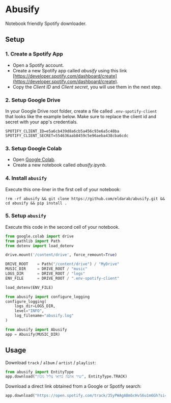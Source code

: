 # Abusify

Notebook friendly Spotify downloader.

## Setup

### 1. Create a Spotify App

* Open a Spotify account.
* Create a new Spotify app called *abusify* using this link [https://developer.spotify.com/dashboard/create](https://developer.spotify.com/dashboard/create). 
* Copy the *Client ID* and *Client secret*, you will use them in the next step.

### 2. Setup Google Drive

In your Google Drive root folder, create a file called `.env-spotify-client` that looks like the example below. 
Make sure to replace the client id and secret with your app's credentials. 

```text
SPOTIFY_CLIENT_ID=e5a6cb439d8a6cb5a456c93e6a5c48ba
SPOTIFY_CLIENT_SECRET=554636aab8459c5e96aeba438cba6cdc
```

### 3. Setup Google Colab

* Open [Google Colab](https://colab.research.google.com/).
* Create a new notebook called *abusify.ipynb*.

### 4. Install `abusify`

Execute this one-liner in the first cell of your notebook:

```shell
!rm -rf abusify && git clone https://github.com/eldarab/abusify.git && cd abusify && pip install .
```

### 5. Setup `abusify`

Execute this code in the second cell of your notebook.

```python
from google.colab import drive
from pathlib import Path
from dotenv import load_dotenv

drive.mount('/content/drive', force_remount=True)

DRIVE_ROOT    = Path("/content/drive") / "MyDrive"
MUSIC_DIR     = DRIVE_ROOT / "music"
LOGS_DIR      = DRIVE_ROOT / "logs"
ENV_FILE      = DRIVE_ROOT / ".env-spotify-client"

load_dotenv(ENV_FILE)

from abusify import configure_logging
configure_logging(
    logs_dir=LOGS_DIR,
    level="INFO",
    log_filename="abusify.log"
)

from abusify import Abusify
app = Abusify(MUSIC_DIR)
```

## Usage

Download `track` / `album` / `artist` / `playlist`:

```python
from abusify import EntityType
app.download("שיר אהבה בדואי צליל מכוון", EntityType.TRACK)
```

Download a direct link obtained from a Google or Spotify search:

```python
app.download("https://open.spotify.com/track/35yPWAgABmbcHvS6u1m6Gh?si=9f35ca9f0b13448c")
```
